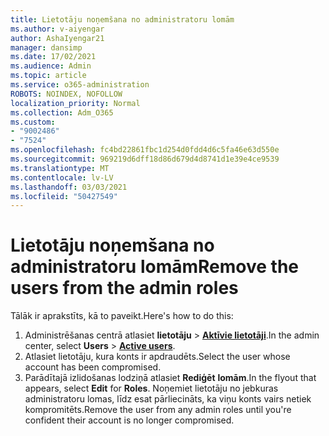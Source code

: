 ```yaml
---
title: Lietotāju noņemšana no administratoru lomām
ms.author: v-aiyengar
author: AshaIyengar21
manager: dansimp
ms.date: 17/02/2021
ms.audience: Admin
ms.topic: article
ms.service: o365-administration
ROBOTS: NOINDEX, NOFOLLOW
localization_priority: Normal
ms.collection: Adm_O365
ms.custom:
- "9002486"
- "7524"
ms.openlocfilehash: fc4bd22861fbc1d254d0fdd4d6c5fa46e63d550e
ms.sourcegitcommit: 969219d6dff18d86d679d4d8741d1e39e4ce9539
ms.translationtype: MT
ms.contentlocale: lv-LV
ms.lasthandoff: 03/03/2021
ms.locfileid: "50427549"
---
```

# <a name="remove-the-users-from-the-admin-roles"></a><span data-ttu-id="f581e-102">Lietotāju noņemšana no administratoru lomām</span><span class="sxs-lookup"><span data-stu-id="f581e-102">Remove the users from the admin roles</span></span>

<span data-ttu-id="f581e-103">Tālāk ir aprakstīts, kā to paveikt.</span><span class="sxs-lookup"><span data-stu-id="f581e-103">Here's how to do this:</span></span>

1. <span data-ttu-id="f581e-104">Administrēšanas centrā atlasiet **lietotāju**  >  [**Aktīvie lietotāji**](https://go.microsoft.com/fwlink/p/?linkid=834822).</span><span class="sxs-lookup"><span data-stu-id="f581e-104">In the admin center, select **Users** > [**Active users**](https://go.microsoft.com/fwlink/p/?linkid=834822).</span></span>
1. <span data-ttu-id="f581e-105">Atlasiet lietotāju, kura konts ir apdraudēts.</span><span class="sxs-lookup"><span data-stu-id="f581e-105">Select the user whose account has been compromised.</span></span>
1. <span data-ttu-id="f581e-106">Parādītajā izlidošanas lodziņā atlasiet **Rediģēt** **lomām**.</span><span class="sxs-lookup"><span data-stu-id="f581e-106">In the flyout that appears, select **Edit** for **Roles**.</span></span> <span data-ttu-id="f581e-107">Noņemiet lietotāju no jebkuras administratoru lomas, līdz esat pārliecināts, ka viņu konts vairs netiek kompromitēts.</span><span class="sxs-lookup"><span data-stu-id="f581e-107">Remove the user from any admin roles until you're confident their account is no longer compromised.</span></span>

